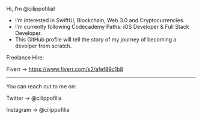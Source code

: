 Hi, I’m @cilippofilia!

- I’m interested in SwiftUI, Blockchain, Web 3.0 and Cryptocurrencies.
- I’m currently following Codecademy Paths: iOS Developer & Full Stack Developer.
- This GitHub profile will tell the story of my journey of becoming a devolper from scratch.


Freelance Hire:

Fiverr    -> https://www.fiverr.com/s2/afef89c1b8

---

You can reach out to me on:

Twitter   -> @cilippofilia

Instagram -> @cilippofilia


<!---
cilippofilia/cilippofilia is a ✨ special ✨ repository because its `README.md` (this file) appears on your GitHub profile.
You can click the Preview link to take a look at your changes.
--->
